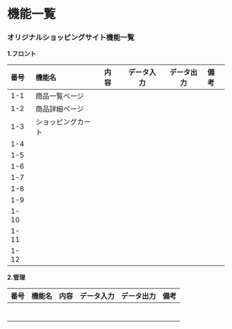 # 機能一覧
### オリジナルショッピングサイト機能一覧
**1.フロント**

|番号|機能名|内容|データ入力|データ出力|備考|
|:---|:---|:---|:---:|:---:|:---|
|1-1|商品一覧ページ|||||
|1-2|商品詳細ページ|||||
|1-3|ショッピングカート|||||
|1-4||||||
|1-5||||||
|1-6||||||
|1-7||||||
|1-8||||||
|1-9||||||
|1-10||||||
|1-11||||||
|1-12||||||

**2.管理**

|番号|機能名|内容|データ入力|データ出力|備考|
|:---|:---|:---|:---:|:---:|:---|
|||||||
|||||||
|||||||
|||||||
|||||||
|||||||
|||||||
